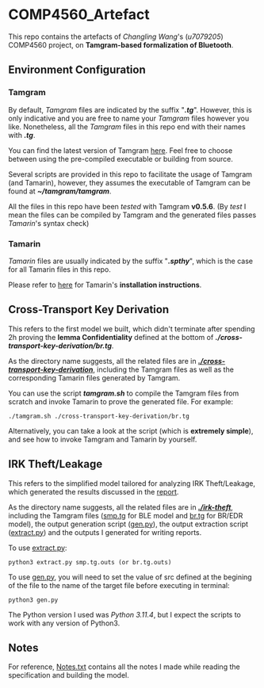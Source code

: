 # COMP4560_Artefact

This repo contains the artefacts of *Changling Wang*'s (*u7079205*) COMP4560 project, on __Tamgram-based formalization of Bluetooth__.

## Environment Configuration

### Tamgram

By default, *Tamgram* files are indicated by the suffix "__*.tg*__". However, this is only indicative and you are free to name your *Tamgram* files however you like. Nonetheless, all the *Tamgram* files in this repo end with their names with *__.tg__*.

You can find the latest version of Tamgram [here](https://github.com/tamgram/tamgram/releases). Feel free to choose between using the pre-compiled executable or building from source.

Several scripts are provided in this repo to facilitate the usage of Tamgram (and Tamarin), however, they assumes the executable of Tamgram can be found at __*~/tamgram/tamgram*__.

All the files in this repo have been *tested* with Tamgram __v0.5.6__. (By *test* I mean the files can be compiled by Tamgram and the generated files passes *Tamarin*'s syntax check)

### Tamarin

*Tamarin* files are usually indicated by the suffix "__*.spthy*__", which is the case for all Tamarin files in this repo.

Please refer to [here](https://tamarin-prover.github.io/) for Tamarin's __installation instructions__.

## Cross-Transport Key Derivation 

This refers to the first model we built, which didn't terminate after spending 2h proving the __lemma Confidentiality__ defined at the bottom of *__./cross-transport-key-derivation/br.tg__*. 

As the directory name suggests, all the related files are in [*__./cross-transport-key-derivation__*](./cross-transport-key-derivation/), including the Tamgram files as well as the corresponding Tamarin files generated by Tamgram.

You can use the script *__tamgram.sh__* to compile the Tamgram files from scratch and invoke Tamarin to prove the generated file. For example:
```
./tamgram.sh ./cross-transport-key-derivation/br.tg
```

Alternatively, you can take a look at the script (which is __extremely simple__), and see how to invoke Tamgram and Tamarin by yourself.

## IRK Theft/Leakage

This refers to the simplified model tailored for analyzing IRK Theft/Leakage, which generated the results discussed in the [report](./u7079205_Report.pdf).

As the directory name suggests, all the related files are in [*__./irk-theft__*](./irk-theft/), including the Tamgram files ([smp.tg](./irk-theft/smp.tg) for BLE model and [br.tg](./irk-theft/br.tg) for BR/EDR model), the output generation script ([gen.py](./irk-theft/gen.py)), the output extraction script ([extract.py](./irk-theft/extract.py)) and the outputs I generated for writing reports. 

To use [extract.py](./irk-theft/extract.py):
```
python3 extract.py smp.tg.outs (or br.tg.outs)
```

To use [gen.py](./irk-theft/gen.py), you will need to set the value of src defined at the begining of the file to the name of the target file before executing in terminal:
```
python3 gen.py
```

The Python version I used was *Python 3.11.4*, but I expect the scripts to work with any version of Python3.

## Notes

For reference, [Notes.txt](./Notes.txt) contains all the notes I made while reading the specification and building the model.
